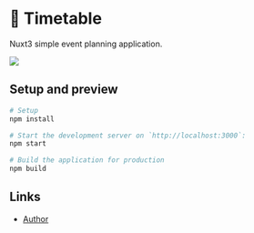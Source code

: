 # 📅 Timetable

Nuxt3 simple event planning application.

![](https://github.com/superVo1d/timetable/assets/39597338/d4fc8d05-28cd-44ae-85d6-1eb1eb2931eb)


## Setup and preview

```bash
# Setup
npm install

# Start the development server on `http://localhost:3000`:
npm start

# Build the application for production
npm build
```

## Links

- [Author](https://t.me/supervoid)
